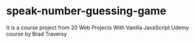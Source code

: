 # speak-number-guessing-game
It is a course project from 20 Web Projects With Vanilla JavaScript Udemy course by Brad Traversy
